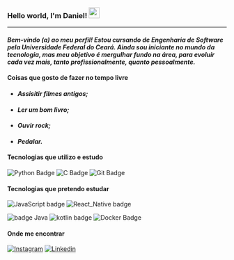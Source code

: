 ### Hello world, I'm Daniel!   <img src="https://i.imgur.com/u8HivgI.gif" width="25px">
---
#### *Bem-vindo (a) ao meu perfil! Estou cursando de Engenharia de Software pela Universidade Federal do Ceará. Ainda sou iniciante no mundo da tecnologia, mas meu objetivo é mergulhar fundo na área, para evoluir cada vez mais, tanto profissionalmente, quanto pessoalmente.*

#### **Coisas que gosto de fazer no tempo livre**
   * #### *Assisitir filmes antigos;*
   * #### *Ler um bom livro;*
   * #### *Ouvir rock;*
   * #### *Pedalar.*
   
#### **Tecnologias que utilizo e estudo**

 ![Python Badge](https://img.shields.io/badge/Python-14354C?style=for-the-badge&logo=python&logoColor=white) ![C Badge](https://img.shields.io/badge/C-00599C?style=for-the-badge&logo=c&logoColor=white) ![Git Badge](https://img.shields.io/badge/Git-F05032?style=for-the-badge&logo=git&logoColor=white)
 
 #### **Tecnologias que pretendo estudar**
 
 ![JavaScript badge](https://img.shields.io/badge/JavaScript-F7DF1E?style=for-the-badge&logo=javascript&logoColor=black)  ![React_Native badge](https://img.shields.io/badge/React_Native-20232A?style=for-the-badge&logo=react&logoColor=61DAFB)
 
 ![badge Java](https://img.shields.io/badge/Java-ED8B00?style=for-the-badge&logo=java&logoColor=white)    ![kotlin badge](https://img.shields.io/badge/Kotlin-0095D5?&style=for-the-badge&logo=kotlin&logoColor=white)    ![Docker Badge](https://img.shields.io/badge/Docker-2CA5E0?style=for-the-badge&logo=docker&logoColor=white)
 
  #### **Onde me encontrar**
  
  [![Instagram](https://img.shields.io/static/v1?label=&message=Instagram&color=E41E52&style=flat-square&logo=instagram&logoColor=white)](https://www.instagram.com/dan.dfs101)
[![Linkedin](https://img.shields.io/static/v1?label=&message=Linkedin&color=0E7FBF&&&style=flat-square&logo=linkedin&logoColor=white)](https://www.linkedin.com/in/daniel-fer-dev)
